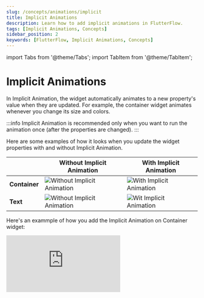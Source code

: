```yaml
---
slug: /concepts/animations/implicit
title: Implicit Animations
description: Learn how to add implicit animations in FlutterFlow.
tags: [Implicit Animations, Concepts]
sidebar_position: 2
keywords: [FlutterFlow, Implicit Animations, Concepts]
---
```


import Tabs from '@theme/Tabs';
import TabItem from '@theme/TabItem';

# Implicit Animations
In Implicit Animation, the widget automatically animates to a new property's value when they are updated. For example, the container widget animates whenever you change its size and colors.

:::info
Implicit Animation is recommended only when you want to run the animation once (after the properties are changed).
:::

Here are some examples of how it looks when you update the widget properties with and without Implicit Animation.

|  | Without Implicit Animation | With Implicit Animation |
| --- | --- | --- |
| **Container** | ![Without Implicit Animation](animation_gifs/without-implicit-animation.gif) | ![With Implicit Animation](animation_gifs/with-implicit-animation.gif) |
| **Text** | ![Without Implicit Animation](animation_gifs/without-implicit-animation-text.gif) | ![Wit Implicit Animation](animation_gifs/with-implicit-animation-text.gif) |


Here's an exammple of how you add the Implicit Animation on Container widget:
<div style={{
    position: 'relative',
    paddingBottom: 'calc(56.67989417989418% + 41px)', // Keeps the aspect ratio and additional padding
    height: 0,
    width: '100%'}}>
    <iframe 
        src="https://demo.arcade.software/3rbT4yu7bm4fXgLSpzXU?embed&show_copy_link=true"
        title=""
        style={{
            position: 'absolute',
            top: 0,
            left: 0,
            width: '100%',
            height: '100%',
            colorScheme: 'light'
        }}
        frameborder="0"
        loading="lazy"
        webkitAllowFullScreen
        mozAllowFullScreen
        allowFullScreen
        allow="clipboard-write">
    </iframe>
</div>
<p></p>